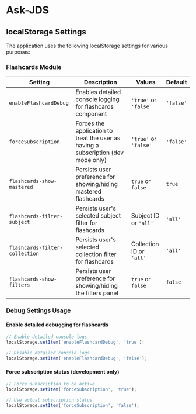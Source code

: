 # Ask-JDS

## localStorage Settings

The application uses the following localStorage settings for various purposes:

### Flashcards Module

| Setting | Description | Values | Default |
|---------|-------------|--------|---------|
| `enableFlashcardDebug` | Enables detailed console logging for flashcards component | `'true'` or `'false'` | `'false'` |
| `forceSubscription` | Forces the application to treat the user as having a subscription (dev mode only) | `'true'` or `'false'` | `'false'` |
| `flashcards-show-mastered` | Persists user preference for showing/hiding mastered flashcards | `true` or `false` | `true` |
| `flashcards-filter-subject` | Persists user's selected subject filter for flashcards | Subject ID or `'all'` | `'all'` |
| `flashcards-filter-collection` | Persists user's selected collection filter for flashcards | Collection ID or `'all'` | `'all'` |
| `flashcards-show-filters` | Persists user preference for showing/hiding the filters panel | `true` or `false` | `false` |

### Debug Settings Usage

#### Enable detailed debugging for flashcards
```javascript
// Enable detailed console logs
localStorage.setItem('enableFlashcardDebug', 'true');

// Disable detailed console logs
localStorage.setItem('enableFlashcardDebug', 'false');
```

#### Force subscription status (development only)
```javascript
// Force subscription to be active
localStorage.setItem('forceSubscription', 'true');

// Use actual subscription status
localStorage.setItem('forceSubscription', 'false');
``` 